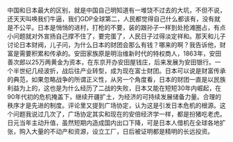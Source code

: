 中国和日本最大的区别，就是中国自己明知道有一堆饶不过去的大坑，不但不说，还天天叫唤我们牛逼，我们GDP全球第二，人民都觉得自己什么都该有，没有就是不公平。日本是悄悄的进村，打枪的不要，装的跟孙子一样到处抢滩圈占，有点小问题就对外宣扬自己撑不住了，要完蛋了，人民日子过得淡定祥和。 ​​​​那天和儿子讨论日本财阀，儿子问，为什么日本的财团会那么有钱？哪来的啊？我告诉他，财富是需要积累和传承的。安田家族原是明治维新时代的特权商人，1863年，安田善次郎以25万两黄金为资本，在东京开办安田屋钱庄，后来发展为安田银行。一个半世纪几经波折，战后往产业转型，成为现在富士财团。 ​​​​日本可以说是财富传承的典范，如果忽略战争的所谓正义性，从另一个角度看，日本的财团一直是以民族利益为上的，这也是为什么经历了二战的失败，日本又能在短短30年内崛起，在90年代初的危机掩盖下，继续开疆扩土，为经济的可持续发展储备力量。合理的秩序才是先进的制度。评论里又提到广场协定，认为这是引发日本危机的根源。这个问题我说过几次了，广场协定其实和现在的安倍经济学一样，都是扮猪吃老虎。日元当年主动升值，虽然短期内造成国内出口下降，可是日本人借机在全球各地扩张，购入大量的不动产和资源，设立工厂，日后被证明都是精明的长远投资。

